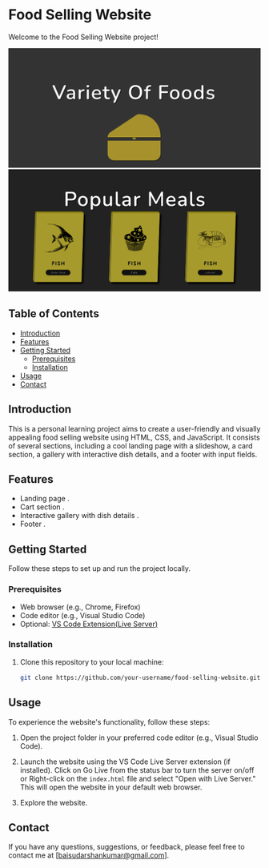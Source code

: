 # Food Selling Website

Welcome to the Food Selling Website project! 

![Screenshot](screenshot/Landingss.png)
![Screenshot](screenshot/Section2ss.png)

## Table of Contents

- [Introduction](#introduction)
- [Features](#features)
- [Getting Started](#getting-started)
  - [Prerequisites](#prerequisites)
  - [Installation](#installation)
- [Usage](#usage)
- [Contact](#contact)

## Introduction

This is a personal learning project aims to create a user-friendly and visually appealing food selling website using HTML, CSS, and JavaScript. It consists of several sections, including a cool landing page with a slideshow, a card section, a gallery with interactive dish details, and a footer with input fields.


## Features

- Landing page .
- Cart section .
- Interactive gallery with dish details .
- Footer .

## Getting Started

Follow these steps to set up and run the project locally.

### Prerequisites

- Web browser (e.g., Chrome, Firefox)
- Code editor (e.g., Visual Studio Code)
- Optional: [VS Code Extension(Live Server)](https://marketplace.visualstudio.com/items?itemName=ritwickdey.LiveServer)

### Installation

1. Clone this repository to your local machine:

   ```bash
   git clone https://github.com/your-username/food-selling-website.git

## Usage

To experience the website's functionality, follow these steps:

1. Open the project folder in your preferred code editor (e.g., Visual Studio Code).

2. Launch the website using the VS Code Live Server extension (if installed).
Click on Go Live from the status bar to turn the server on/off or Right-click on the `index.html` file and select "Open with Live Server." This will open the website in your default web browser.

3. Explore the website.





## Contact

If you have any questions, suggestions, or feedback, please feel free to contact me at [baisudarshankumar@gmail.com].
